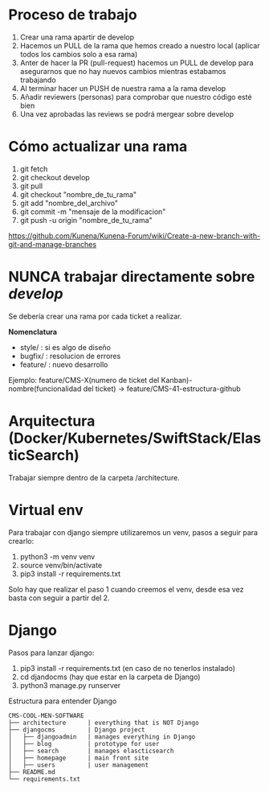 # Proceso de trabajo
  1. Crear una rama apartir de develop
  2. Hacemos un PULL de la rama que hemos creado a nuestro local (aplicar todos los cambios solo a esa rama)
  3. Anter de hacer la PR (pull-request) hacemos un PULL de develop para asegurarnos que no hay nuevos cambios mientras estabamos trabajando
  4. Al terminar hacer un PUSH de nuestra rama a la rama develop
  5. Añadir reviewers (personas) para comprobar que nuestro código esté bien
  6. Una vez aprobadas las reviews se podrá mergear sobre develop

# Cómo actualizar una rama
  1. git fetch
  2. git checkout develop
  3. git pull
  4. git checkout "nombre_de_tu_rama"
  5. git add "nombre_del_archivo"
  6. git commit -m "mensaje de la modificacion"
  7. git push -u origin "nombre_de_tu_rama"
  
  https://github.com/Kunena/Kunena-Forum/wiki/Create-a-new-branch-with-git-and-manage-branches

# NUNCA trabajar directamente sobre *develop*

Se debería crear una rama por cada ticket a realizar.

**Nomenclatura**

- style/ : si es algo de diseño
- bugfix/ : resolucion de errores
- feature/ : nuevo desarrollo

Ejemplo: feature/CMS-X(numero de ticket del Kanban)-nombre(funcionalidad del ticket) -> feature/CMS-41-estructura-github

# Arquitectura (Docker/Kubernetes/SwiftStack/ElasticSearch)

Trabajar siempre dentro de la carpeta /architecture.

# Virtual env

Para trabajar con django siempre utilizaremos un venv, pasos a seguir para crearlo:

  1. python3 -m venv venv
  2. source venv/bin/activate
  3. pip3 install -r requirements.txt

Solo hay que realizar el paso 1 cuando creemos el venv, desde esa vez basta con seguir a partir del 2.

# Django

Pasos para lanzar django:

  1. pip3 install -r requirements.txt (en caso de no tenerlos instalado)
  2. cd djandocms (hay que estar en la carpeta de Django)
  3. python3 manage.py runserver

Estructura para entender Django

    CMS-COOL-MEN-SOFTWARE
    ├── architecture      | everything that is NOT Django
    ├── djangocms         | Django project
    │   ├── djangoadmin   | manages everything in Django
    │   ├── blog          | prototype for user
    │   ├── search        | manages elascticsearch
    │   ├── homepage      | main front site
    │   ├── users         | user management
    ├── README.md
    └── requirements.txt
